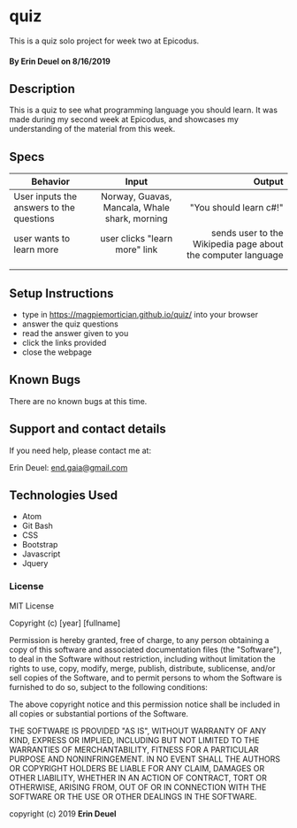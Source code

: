 # quiz

This is a quiz solo project for week two at Epicodus.

#### By Erin Deuel on 8/16/2019

## Description

This is a quiz to see what programming language you should learn. It was made during my second week at Epicodus, and showcases my understanding of the material from this week.


## Specs

| Behavior | Input | Output |
| ------------- |:-------------:| -----:|
| User inputs the answers to the questions | Norway, Guavas, Mancala, Whale shark, morning | "You should learn c#!" |
| user wants to learn more | user clicks "learn more" link | sends user to the Wikipedia page about the computer language |
|  |  |  |
|  |  |  |

## Setup Instructions

* type in https://magpiemortician.github.io/quiz/ into your browser
* answer the quiz questions
* read the answer given to you
* click the links provided
* close the webpage

## Known Bugs

There are no known bugs at this time.

## Support and contact details

If you need help, please contact me at:

Erin Deuel: end.gaia@gmail.com

## Technologies Used

* Atom
* Git Bash
* CSS
* Bootstrap
* Javascript
* Jquery

### License

MIT License

Copyright (c) [year] [fullname]

Permission is hereby granted, free of charge, to any person obtaining a copy
of this software and associated documentation files (the "Software"), to deal
in the Software without restriction, including without limitation the rights
to use, copy, modify, merge, publish, distribute, sublicense, and/or sell
copies of the Software, and to permit persons to whom the Software is
furnished to do so, subject to the following conditions:

The above copyright notice and this permission notice shall be included in all
copies or substantial portions of the Software.

THE SOFTWARE IS PROVIDED "AS IS", WITHOUT WARRANTY OF ANY KIND, EXPRESS OR
IMPLIED, INCLUDING BUT NOT LIMITED TO THE WARRANTIES OF MERCHANTABILITY,
FITNESS FOR A PARTICULAR PURPOSE AND NONINFRINGEMENT. IN NO EVENT SHALL THE
AUTHORS OR COPYRIGHT HOLDERS BE LIABLE FOR ANY CLAIM, DAMAGES OR OTHER
LIABILITY, WHETHER IN AN ACTION OF CONTRACT, TORT OR OTHERWISE, ARISING FROM,
OUT OF OR IN CONNECTION WITH THE SOFTWARE OR THE USE OR OTHER DEALINGS IN THE
SOFTWARE.

copyright (c) 2019 **Erin Deuel**
